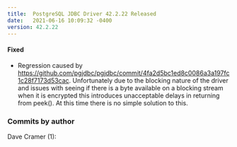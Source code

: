 ```yaml
---
title:  PostgreSQL JDBC Driver 42.2.22 Released
date:   2021-06-16 10:09:32 -0400
version: 42.2.22
---
```


#### Fixed

- Regression caused by <https://github.com/pgjdbc/pgjdbc/commit/4fa2d5bc1ed8c0086a3a197fc1c28f7173d53cac>. Unfortunately
  due to the blocking nature of the driver and issues with seeing if there is a byte available on a blocking stream when it is encrypted
  this introduces unacceptable delays in returning from peek(). At this time there is no simple solution to this.

<!--more-->

### Commits by author

Dave Cramer (1):
